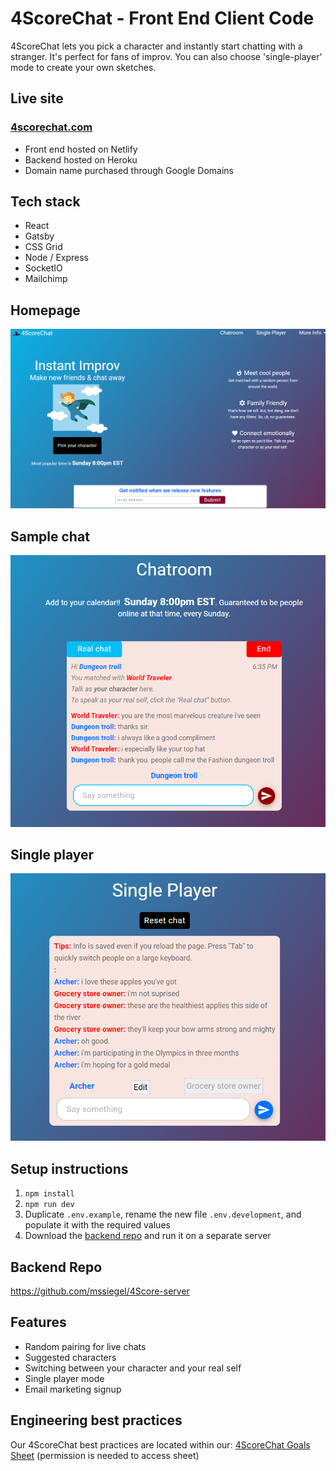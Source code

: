 # 4ScoreChat - Front End Client Code

4ScoreChat lets you pick a character and instantly start chatting with a stranger. It's perfect for fans of improv. You can also choose 'single-player' mode to create your own sketches.

## Live site

### [4scorechat.com](https://www.4scorechat.com/)

- Front end hosted on Netlify
- Backend hosted on Heroku
- Domain name purchased through Google Domains

## Tech stack

- React
- Gatsby
- CSS Grid
- Node / Express
- SocketIO
- Mailchimp

## Homepage

![4ScoreChat Homepage](./src/images/readme/homepage.png)

## Sample chat

![Sample chat](./src/images/readme/sample-chat.png)

## Single player

![Single player](./src/images/readme/single-player.png)

## Setup instructions

1. `npm install`
2. `npm run dev`
3. Duplicate `.env.example`, rename the new file `.env.development`, and populate it with the required values
4. Download the [backend repo](https://github.com/mssiegel/4Score-server) and run it on a separate server

## Backend Repo

https://github.com/mssiegel/4Score-server

## Features

- Random pairing for live chats
- Suggested characters
- Switching between your character and your real self
- Single player mode
- Email marketing signup

## Engineering best practices

Our 4ScoreChat best practices are located within our: [4ScoreChat Goals Sheet](https://docs.google.com/spreadsheets/d/1PkG1mRXymWYBgnN4pESpvPua2qOoHGQWorhFzF63ATo) (permission is needed to access sheet)
